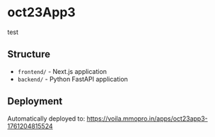 # oct23App3

test

## Structure
- `frontend/` - Next.js application
- `backend/` - Python FastAPI application

## Deployment
Automatically deployed to: https://voila.mmopro.in/apps/oct23app3-1761204815524
